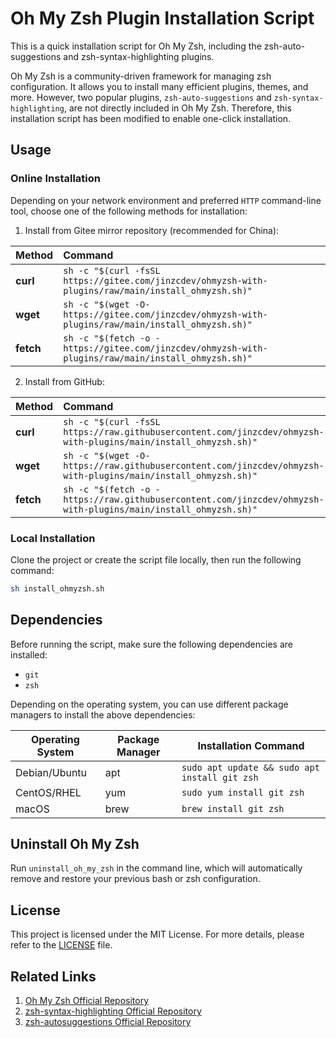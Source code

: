 # Oh My Zsh Plugin Installation Script

This is a quick installation script for Oh My Zsh, including the zsh-auto-suggestions and zsh-syntax-highlighting plugins.

Oh My Zsh is a community-driven framework for managing zsh configuration. It allows you to install many efficient plugins, themes, and more. However, two popular plugins, `zsh-auto-suggestions` and `zsh-syntax-highlighting`, are not directly included in Oh My Zsh. Therefore, this installation script has been modified to enable one-click installation.

## Usage

### Online Installation

Depending on your network environment and preferred `HTTP` command-line tool, choose one of the following methods for installation:

1. Install from Gitee mirror repository (recommended for China):

| Method    | Command                                                                                             |
| :-------- | :-------------------------------------------------------------------------------------------------- |
| **curl**  | `sh -c "$(curl -fsSL https://gitee.com/jinzcdev/ohmyzsh-with-plugins/raw/main/install_ohmyzsh.sh)"` |
| **wget**  | `sh -c "$(wget -O- https://gitee.com/jinzcdev/ohmyzsh-with-plugins/raw/main/install_ohmyzsh.sh)"`   |
| **fetch** | `sh -c "$(fetch -o - https://gitee.com/jinzcdev/ohmyzsh-with-plugins/raw/main/install_ohmyzsh.sh)"` |

2. Install from GitHub:

| Method    | Command                                                                                                         |
| :-------- | :-------------------------------------------------------------------------------------------------------------- |
| **curl**  | `sh -c "$(curl -fsSL https://raw.githubusercontent.com/jinzcdev/ohmyzsh-with-plugins/main/install_ohmyzsh.sh)"` |
| **wget**  | `sh -c "$(wget -O- https://raw.githubusercontent.com/jinzcdev/ohmyzsh-with-plugins/main/install_ohmyzsh.sh)"`   |
| **fetch** | `sh -c "$(fetch -o - https://raw.githubusercontent.com/jinzcdev/ohmyzsh-with-plugins/main/install_ohmyzsh.sh)"` |

### Local Installation

Clone the project or create the script file locally, then run the following command:

```sh
sh install_ohmyzsh.sh
```

## Dependencies

Before running the script, make sure the following dependencies are installed:

-   `git`
-   `zsh`

Depending on the operating system, you can use different package managers to install the above dependencies:

| Operating System | Package Manager | Installation Command                          |
| ---------------- | --------------- | --------------------------------------------- |
| Debian/Ubuntu    | apt             | `sudo apt update && sudo apt install git zsh` |
| CentOS/RHEL      | yum             | `sudo yum install git zsh`                    |
| macOS            | brew            | `brew install git zsh`                        |

## Uninstall Oh My Zsh

Run `uninstall_oh_my_zsh` in the command line, which will automatically remove and restore your previous bash or zsh configuration.

## License

This project is licensed under the MIT License. For more details, please refer to the [LICENSE](./LICENSE) file.

## Related Links

1. [Oh My Zsh Official Repository](https://github.com/ohmyzsh/ohmyzsh)
2. [zsh-syntax-highlighting Official Repository](https://github.com/zsh-users/zsh-syntax-highlighting)
3. [zsh-autosuggestions Official Repository](https://github.com/zsh-users/zsh-autosuggestions)
